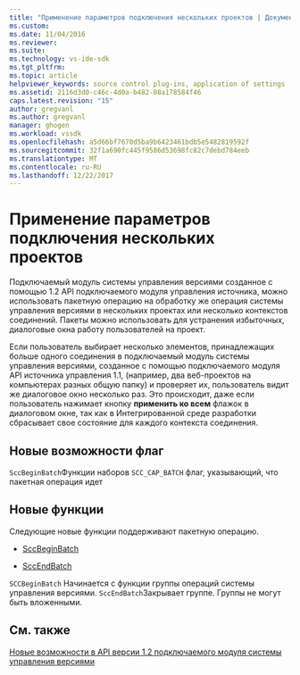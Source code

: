 ```yaml
---
title: "Применение параметров подключения нескольких проектов | Документы Microsoft"
ms.custom: 
ms.date: 11/04/2016
ms.reviewer: 
ms.suite: 
ms.technology: vs-ide-sdk
ms.tgt_pltfrm: 
ms.topic: article
helpviewer_keywords: source control plug-ins, application of settings
ms.assetid: 2116d3d0-c46c-4d0a-b482-08a178584f46
caps.latest.revision: "15"
author: gregvanl
ms.author: gregvanl
manager: ghogen
ms.workload: vssdk
ms.openlocfilehash: a5d66bf7670d5ba9b6423461bdb5e5482819592f
ms.sourcegitcommit: 32f1a690fc445f9586d53698fc82c7debd784eeb
ms.translationtype: MT
ms.contentlocale: ru-RU
ms.lasthandoff: 12/22/2017
---
```

# <a name="application-of-settings-across-multiple-project-connections"></a>Применение параметров подключения нескольких проектов
Подключаемый модуль системы управления версиями созданное с помощью 1.2 API подключаемого модуля управления источника, можно использовать пакетную операцию на обработку же операция системы управления версиями в нескольких проектах или несколько контекстов соединений. Пакеты можно использовать для устранения избыточных, диалоговые окна работу пользователей на проект.  
  
 Если пользователь выбирает несколько элементов, принадлежащих больше одного соединения в подключаемый модуль системы управления версиями, созданное с помощью подключаемого модуля API источника управления 1.1, (например, два веб-проектов на компьютерах разных общую папку) и проверяет их, пользователь видит же диалоговое окно несколько раз. Это происходит, даже если пользователь нажимает кнопку **применить ко всем** флажок в диалоговом окне, так как в Интегрированной среде разработки сбрасывает свое состояние для каждого контекста соединения.  
  
## <a name="new-capability-flag"></a>Новые возможности флаг  
 `SccBeginBatch`Функции наборов `SCC_CAP_BATCH` флаг, указывающий, что пакетная операция идет  
  
## <a name="new-functions"></a>Новые функции  
 Следующие новые функции поддерживают пакетную операцию.  
  
-   [SccBeginBatch](../../extensibility/sccbeginbatch-function.md)  
  
-   [SccEndBatch](../../extensibility/sccendbatch-function.md)  
  
 `SCCBeginBatch` Начинается с функции группы операций системы управления версиями. `SccEndBatch`Закрывает группе. Группы не могут быть вложенными.  
  
## <a name="see-also"></a>См. также  
 [Новые возможности в API версии 1.2 подключаемого модуля системы управления версиями](../../extensibility/internals/what-s-new-in-the-source-control-plug-in-api-version-1-2.md)